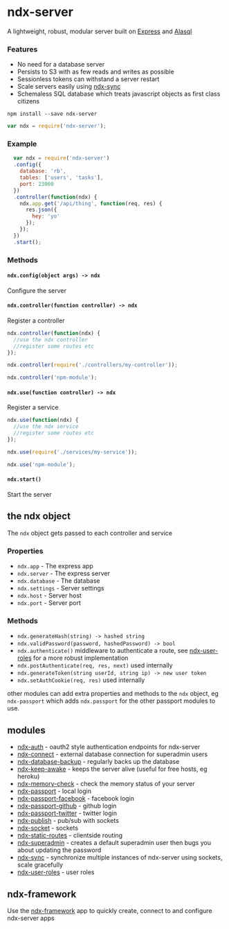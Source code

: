 # ndx-server 
A lightweight, robust, modular server built on [Express](http://expressjs.com/) and [Alasql](https://github.com/agershun/alasql)  

### Features
- No need for a database server
- Persists to S3 with as few reads and writes as possible
- Sessionless tokens can withstand a server restart
- Scale servers easily using [ndx-sync](https://github.com/ndxbxrme/ndx-sync)
- Schemaless SQL database which treats javascript objects as first class citizens

`npm install --save ndx-server`
```javascript
var ndx = require('ndx-server');
```
### Example

```javascript
  var ndx = require('ndx-server')
  .config({
    database: 'rb',
    tables: ['users', 'tasks'],
    port: 23000
  })
  .controller(function(ndx) {
    ndx.app.get('/api/thing', function(req, res) {
      res.json({
        hey: 'yo'
      });
    });
  })
  .start();
```
### Methods
<a name="methods"></a>
#### `ndx.config(object args) -> ndx`

Configure the server

#### `ndx.controller(function controller) -> ndx`

Register a controller
```javascript
ndx.controller(function(ndx) {
  //use the ndx controller
  //register some routes etc
});
```
```javascript
ndx.controller(require('./controllers/my-controller'));
```
```javascript
ndx.controller('npm-module');
```

#### `ndx.use(function controller) -> ndx`

Register a service
```javascript
ndx.use(function(ndx) {
  //use the ndx service
  //register some routes etc
});
```
```javascript
ndx.use(require('./services/my-service'));
```
```javascript
ndx.use('npm-module');
```

#### `ndx.start()`

Start the server

## the ndx object

The `ndx` object gets passed to each controller and service

### Properties

- `ndx.app` - The express app
- `ndx.server` - The express server
- `ndx.database` - The database
- `ndx.settings` - Server settings
- `ndx.host` - Server host
- `ndx.port` - Server port

### Methods

- `ndx.generateHash(string) -> hashed string`
- `ndx.validPassword(password, hashedPassword) -> bool`
- `ndx.authenticate()` middleware to authenticate a route, see [ndx-user-roles](https://github.com/ndxbxrme/ndx-user-roles) for a more robust implementation
- `ndx.postAuthenticate(req, res, next)` used internally
- `ndx.generateToken(string userId, string ip) -> new user token`
- `ndx.setAuthCookie(req, res)` used internally

other modules can add extra properties and methods to the `ndx` object, eg `ndx-passport` which adds `ndx.passport` for the other passport modules to use.

## modules

- [ndx-auth](https://github.com/ndxbxrme/ndx-auth) - oauth2 style authentication endpoints for ndx-server
- [ndx-connect](https://github.com/ndxbxrme/ndx-connect) - external database connection for superadmin users
- [ndx-database-backup](https://github.com/ndxbxrme/ndx-database-backup) - regularly backs up the database
- [ndx-keep-awake](https://github.com/ndxbxrme/ndx-keep-awake) - keeps the server alive (useful for free hosts, eg heroku)
- [ndx-memory-check](https://github.com/ndxbxrme/ndx-memory-check) - check the memory status of your server
- [ndx-passport](https://github.com/ndxbxrme/ndx-passport) - local login
- [ndx-passport-facebook](https://github.com/ndxbxrme/ndx-passport-facebook) - facebook login
- [ndx-passport-github](https://github.com/ndxbxrme/ndx-passport-github) - github login
- [ndx-passport-twitter](https://github.com/ndxbxrme/ndx-passport-twitter) - twitter login
- [ndx-publish](https://github.com/ndxbxrme/ndx-publish) - pub/sub with sockets
- [ndx-socket](https://github.com/ndxbxrme/ndx-socket) - sockets
- [ndx-static-routes](https://github.com/ndxbxrme/ndx-static-routes) - clientside routing
- [ndx-superadmin](https://github.com/ndxbxrme/ndx-superadmin) - creates a default superadmin user then bugs you about updating the password
- [ndx-sync](https://github.com/ndxbxrme/ndx-sync) - synchronize multiple instances of ndx-server using sockets, scale gracefully
- [ndx-user-roles](https://github.com/ndxbxrme/ndx-user-roles) - user roles

## ndx-framework

Use the [ndx-framework](https://github.com/ndxbxrme/ndx-framework) app to quickly create, connect to and configure ndx-server apps
